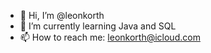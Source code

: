 - 👋 Hi, I’m @leonkorth
- 🌱 I’m currently learning Java and SQL
- 📫 How to reach me: leonkorth@icloud.com

